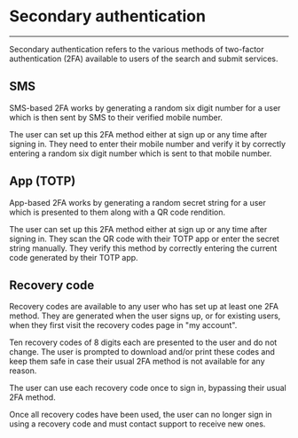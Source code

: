 # Secondary authentication
--------------------------------------------------------------------------------
Secondary authentication refers to the various methods of two-factor
authentication (2FA) available to users of the search and submit services.

## SMS

SMS-based 2FA works by generating a random six digit number for a user which is
then sent by SMS to their verified mobile number.

The user can set up this 2FA method either at sign up or any time after signing
in. They need to enter their mobile number and verify it by correctly entering
a random six digit number which is sent to that mobile number.

## App (TOTP)

App-based 2FA works by generating a random secret string for a user which is
presented to them along with a QR code rendition.

The user can set up this 2FA method either at sign up or any time after signing
in. They scan the QR code with their TOTP app or enter the secret string manually.
They verify this method by correctly entering the current code generated by their
TOTP app.

## Recovery code

Recovery codes are available to any user who has set up at least one 2FA method.
They are generated when the user signs up, or for existing users, when they first
visit the recovery codes page in "my account".

Ten recovery codes of 8 digits each are presented to the user and do not change.
The user is prompted to download and/or print these codes and keep them safe in
case their usual 2FA method is not available for any reason.

The user can use each recovery code once to sign in, bypassing their usual 2FA
method.

Once all recovery codes have been used, the user can no longer sign in using a
recovery code and must contact support to receive new ones.
